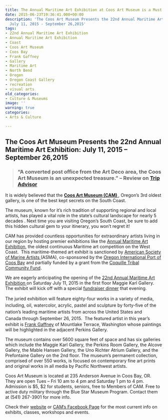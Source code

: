 ```yaml
---
title: The Annual Maritime Art Exhibition at Coos Art Museum is a Must See!
date: 2015-06-23T19:36:41.000+00:00
description: 'The Coos Art Museum Presents the 22nd Annual Maritime Art Exhibition:
  July 11, 2015 - September 26,2015'
tags:
- 22nd Annual Maritime Art Exhibition
- Annual Maritime Art Exhibition
- Coast
- Coos Art Museum
- Coos Bay
- Frank Gaffney
- Gallery
- Maritime Art
- North Bend
- Oregon
- Oregon Coast Gallery
- recreation
- visual arts
old_categories:
- Culture & Museums
image: ''
warning: true
categories:
- Arts & Culture

---
```

## The Coos Art Museum Presents the 22nd Annual Maritime Art Exhibition: July 11, 2015 – September 26,2015

> ### “A converted post office from the Art Deco area, the Coos Art Museum is an unexpected treasure.” – Review on <a href="http://www.tripadvisor.com/Attraction_Review-g51813-d5777748-Reviews-Coos_Art_Museum-Coos_Bay_Oregon.html" target="_blank">Trip Advisor</a>

It is widely believed that the <a href="http://www.coosart.org/" target="_blank"><strong>Coos Art Museum (CAM) </strong></a>, Oregon’s 3rd oldest gallery, is one of the best kept secrets on the South Coast.

The museum, known for it’s rich tradition of supporting regional and local artists, has played a vital role in the state’s cultural landscape for nearly 5 decades . Next time you are visiting Oregon’s South Coast, be sure to add this hidden cultural gem to your itinerary, you won’t regret it!

CAM has provided countless opportunities for extraordinary artists living in our region by hosting premier exhibitions like the [Annual Maritime Art Exhibition](http://theworldlink.com/lifestyles/go/coos-art-museum-s-maritime-exhibit-on-the-horizon/article_af44df37-96bd-5752-8836-706793394db2.html), the oldest continuous Maritime art competition on the West Coast.  This maritime-themed art exhibit is sanctioned by <a href="https://americansocietyofmarineartists.wildapricot.org/" target="_blank">American Society of Marine Artists </a>(ASMA), co-sponsored by the <a href="http://portofcoosbay.com/" target="_blank">Oregon International Port of Coos Bay</a> and partially funded by a grant from the <a href="http://www.coquilletribalfund.org/" target="_blank">Coquille Tribal Community Fund</a>.

We are eagerly anticipating the opening of the <a href="http://www.oregonsadventurecoast.com/listings/22nd-annual-maritime-art-exhibition/" target="_blank">22nd Annual Maritime Art Exhibition </a>on Saturday July 11, 2015 in the first floor Maggie Karl Gallery. The exhibit will kick off with a special <a href="http://theworldlink.com/news/local/dinner-kicks-off-maritime-art-exhibition/article_4f08c927-bb82-5eef-9e9e-55fd2c7897fa.html" target="_blank">fundraiser dinner</a> that evening.

<span style="line-height: 1.5;">The juried exhibition will feature eighty-four works in a variety of media, including, oil, watercolor, acrylic, pastel and sculpture by forty-five of the nation’s leading maritime artists from across the United States and Canada</span> through September 26, 2015.  The featured artist in this year’s exhibit is <a href="http://www.frankgaffney.com/FrankGaffney/Welcome.html" target="_blank">Frank Gaffney</a> of Mountlake Terrace, Washington whose paintings will be highlighted in the adjacent Perkins Gallery.

The museum contains over 5600 square feet of space and has six galleries which include the Maggie Karl Gallery, the Perkins Room Gallery, the Alcove Gallery, the Mable Hansen Gallery, the Uno Richter Atrium Gallery, and the Prefontaine Gallery on the 2nd floor. The museum’s permanent collection, comprised of over 550 works, is focused on contemporary fine art prints and original works in all media by Pacific Northwest artists.

Coos Art Museum is located at 235 Anderson Avenue in Coos Bay, OR. They are open Tues – Fri 10 am to 4 pm and Saturday 1 pm to 4 pm. Admission is $5, $2 for students, seniors, free to Members of CAM. Free to active duty military through the Blue Star Museum Program. Contact them at (541) 267-3901 for more info.

Check their <a href="http://www.coosart.org/" target="_blank">website</a> or <a href="https://www.facebook.com/coosartmuseum" target="_blank">CAM’s Facebook Page</a> for the most current info on exhibits, classes, workshops and events.